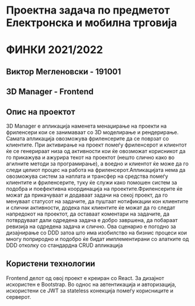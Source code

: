 # Проектна задача по предметот Електронска и мобилна трговија
# ФИНКИ 2021/2022
## Виктор Мегленовски - 191001

## 3D Manager - Frontend

## Опис на проектот

3D Manager е апликација наменета менаџирање на проекти на фриленсери кои се занимаваат со 3D моделирање и рендерирање. Самата апликација овозможува фриленсерите да се поврзат со клиентите. При активирање на проект помеѓу фриленсерот и клиентот ќе се генерираат низа од активности кои ќе овозможат корисникот да го прикажува и ажурира текот на проектот (нешто слично како во агилните методи за програмирање), а воедно и клиентот ќе може да го следи целиот процес на работа на фриленсерот.Апликацијата нема да овозможува систем за наплата и трансфер на средства помеѓу клиентите и фриленсерите, туку ќе служи како помошен систем за подобра и поефективна координација на проектите.Фриленсерите ќе можат да прикачуваат и додаваат задачи на секој проект, да го менуваат статусот на задачите, да пуштаат нотификации кон клиентите и слични активности, додека пак клиентите ќе можат да го следат напредокот на проектот, да оставаат коментари на задачите, да потврдуваат дали одредена задача е добро завршена, да побараат ревизија на одредена задача и слично. Ова сценарио е погодно за дизајнирање со DDD затоа што има изобилство на бизнис процеси кои многу поприродно и подобро ќе бидат имплементирани со алатките од DDD отколку со стандардна CRUD апликација

## Користени технологии

Frontend делот од овој проект е креиран со React. За дизајнот искористен е Bootstrap. Во однос на автентикација и авторизација, искористени се JWT за stateless конекција помеѓу корисниците и серверот.
